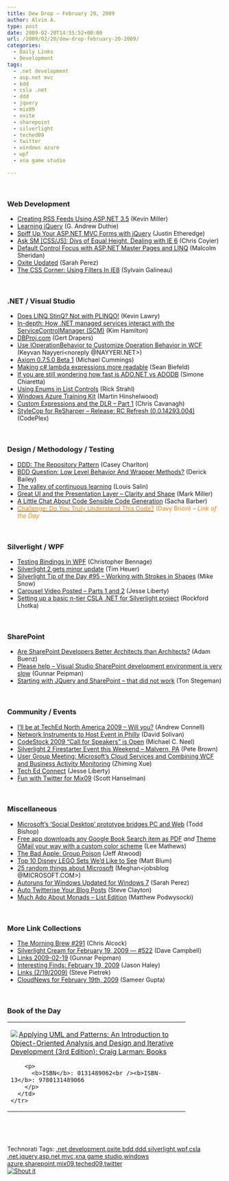 ```yaml
---
title: Dew Drop – February 20, 2009
author: Alvin A.
type: post
date: 2009-02-20T14:55:52+00:00
url: /2009/02/20/dew-drop-february-20-2009/
categories:
  - Daily Links
  - Development
tags:
  - .net development
  - asp.net mvc
  - bdd
  - csla .net
  - ddd
  - jquery
  - mix09
  - oxite
  - sharepoint
  - silverlight
  - teched09
  - twitter
  - windows azure
  - wpf
  - xna game studio

---
```

&#160;

### Web Development

  * [Creating RSS Feeds Using ASP.NET 3.5][1] (Kevin Miller)
  * [Learning jQuery][2] (G. Andrew Duthie)
  * [Spiff Up Your ASP.NET MVC Forms with jQuery][3] (Justin Etheredge)
  * [Ask SM [CSS/JS]: Divs of Equal Height, Dealing with IE 6][4] (Chris Coyier)
  * [Default Control Focus with ASP.NET Master Pages and LINQ][5] (Malcolm Sheridan)
  * [Oxite Updated][6] (Sarah Perez)
  * [The CSS Corner: Using Filters In IE8][7] (Sylvain Galineau)

&#160;

### .NET / Visual Studio

  * [Does LINQ StinQ? Not with PLINQO!][8] (Kevin Lawry)
  * [In-depth: How .NET managed services interact with the ServiceControlManager (SCM)][9] (Kim Hamilton)
  * [DBProj.com][10] (Gert Drapers)
  * [Use IOperationBehavior to Customize Operation Behavior in WCF][11] (Keyvan Nayyeri<noreply @NAYYERI.NET>)
  * [Axiom 0.7.5.0 Beta 1][12] (Michael Cummings)
  * [Making c# lambda expressions more readable][13] (Sean Biefeld)
  * [If you are still wondering how fast is ADO.NET vs ADODB][14] (Simone Chiaretta)
  * [Using Enums in List Controls][15] (Rick Strahl)
  * [Windows Azure Training Kit][16] (Martin Hinshelwood)
  * [Custom Expressions and the DLR – Part 1][17] (Chris Cavanagh)
  * [StyleCop for ReSharper &#8211; Release: RC Refresh (0.0.14293.004)][18] (CodePlex)

&#160;

### Design / Methodology / Testing

  * [DDD: The Repository Pattern][19] (Casey Charlton)
  * [BDD Question: Low Level Behavior And Wrapper Methods?][20] (Derick Bailey)
  * [The valley of continuous learning][21] (Louis Salin)
  * [Great UI and the Presentation Layer &#8211; Clarity and Shape][22] (Mark Miller)
  * [A Little Chat About Code Sensible Code Generation][23] (Sacha Barber)
  * [<font color="#ff8000">Challenge: Do You Truly Understand This Code?</font>][24] <font color="#ff8000">(Davy Brion)<em> – Link of the Day</em></font>

&#160;

### Silverlight / WPF

  * [Testing Bindings In WPF][25] (Christopher Bennage)
  * [Silverlight 2 gets minor update][26] (Tim Heuer)
  * [Silverlight Tip of the Day #95 – Working with Strokes in Shapes][27] (Mike Snow)
  * [Carousel Video Posted – Parts 1 and 2][28] (Jesse Liberty)
  * [Setting up a basic n-tier CSLA .NET for Silverlight project][29] (Rockford Lhotka)

&#160;

### SharePoint

  * [Are SharePoint Developers Better Architects than Architects?][30] (Adam Buenz)
  * [Please help &#8211; Visual Studio SharePoint development environment is very slow][31] (Gunnar Peipman)
  * [Starting with JQuery and SharePoint – that did not work][32] (Ton Stegeman)

&#160;

### Community / Events

  * [I’ll be at TechEd North America 2009 – Will you?][33] (Andrew Connell)
  * [Network Instruments to Host Event in Philly][34] (David Solivan)
  * [CodeStock 2009 “Call for Speakers” is Open][35] (Michael C. Neel)
  * [Silverlight 2 Firestarter Event this Weekend – Malvern, PA][36] (Pete Brown)
  * [User Group Meeting: Microsoft&#8217;s Cloud Services and Combining WCF and Business Activity Monitoring][37] (Zhiming Xue)
  * [Tech Ed Connect][38] (Jesse Liberty)
  * [Fun with Twitter for Mix09][39] (Scott Hanselman)

&#160;

### Miscellaneous

  * [Microsoft&#8217;s &#8216;Social Desktop&#8217; prototype bridges PC and Web][40] (Todd Bishop)
  * [Free app downloads any Google Book Search item as PDF][41] _and_&#160;[Theme GMail your way with a custom color scheme][42] (Lee Mathews)
  * [The Bad Apple: Group Poison][43] (Jeff Atwood)
  * [Top 10 Disney LEGO Sets We&#8217;d Like to See][44] (Matt Blum)
  * [25 random things about Microsoft][45] (Meghan<jobsblog @MICROSOFT.COM>)
  * [Autoruns for Windows Updated for Windows 7][46] (Sarah Perez)
  * [Auto Twitterise Your Blog Posts][47] (Steve Clayton)
  * [Much Ado About Monads – List Edition][48] (Matthew Podwysocki)

&#160;

### More Link Collections

  * [The Morning Brew #291][49] (Chris Alcock)
  * [Silverlight Cream for February 19, 2009 &#8212; #522][50] (Dave Campbell)
  * [Links 2009-02-19][51] (Gunnar Peipman)
  * [Interesting Finds: February 19, 2009][52] (Jason Haley)
  * [Links (2/19/2009)][53] (Steve Pietrek)
  * [CloudNews for February 19th, 2009][54] (Sameer Gupta)

&#160;

### Book of the Day

<div style="padding-bottom: 0px; margin: 0px; padding-left: 0px; padding-right: 0px; display: inline; float: none; padding-top: 0px" id="scid:7dc1bd33-94bd-46fd-a20b-0131235bcd47:d7fb786e-9eb9-4c63-8675-89e6e8d6357f" class="wlWriterSmartContent">
  <table cellspacing="0" cellpadding="2" width="400" border="0" unselectable="on">
    <tr>
      <td valign="top" width="400">
        <p>
          <a title="Applying UML and Patterns: An Introduction to Object-Oriented Analysis and Design and Iterative Development (3rd Edition): Craig Larman: Books" href="http://www.amazon.com/exec/obidos/ASIN/0131489062/alvinashcraft-20"><img data-recalc-dims="1" decoding="async" src="https://i0.wp.com/images.amazon.com/images/P/0131489062.01.MZZZZZZZ.jpg?w=660" border="0" align="left" style="float:left" />Applying UML and Patterns: An Introduction to Object-Oriented Analysis and Design and Iterative Development (3rd Edition): Craig Larman: Books</a>
        </p>
        
        <p>
          <b>ISBN</b>: 0131489062<br /><b>ISBN-13</b>: 9780131489066
        </p>
      </td>
    </tr>
  </table>
</div>

&#160;

<div style="padding-bottom: 0px; margin: 0px; padding-left: 0px; padding-right: 0px; display: inline; float: none; padding-top: 0px" id="scid:C16BAC14-9A3D-4c50-9394-FBFEF7A93539:81fbc831-85d4-4ebd-b90a-7bc97c6ddb58" class="wlWriterSmartContent">
  <!--dotnetkickit-->
</div>

&#160;

<div style="padding-bottom: 0px; margin: 0px; padding-left: 0px; padding-right: 0px; display: inline; float: none; padding-top: 0px" id="scid:0767317B-992E-4b12-91E0-4F059A8CECA8:8ef07d59-c4b4-4e0e-84da-ff505afb78e2" class="wlWriterSmartContent">
  Technorati Tags: <a href="http://technorati.com/tags/.net+development" rel="tag">.net development</a>,<a href="http://technorati.com/tags/oxite" rel="tag">oxite</a>,<a href="http://technorati.com/tags/bdd" rel="tag">bdd</a>,<a href="http://technorati.com/tags/ddd" rel="tag">ddd</a>,<a href="http://technorati.com/tags/silverlight" rel="tag">silverlight</a>,<a href="http://technorati.com/tags/wpf" rel="tag">wpf</a>,<a href="http://technorati.com/tags/csla+.net" rel="tag">csla .net</a>,<a href="http://technorati.com/tags/jquery" rel="tag">jquery</a>,<a href="http://technorati.com/tags/asp.net+mvc" rel="tag">asp.net mvc</a>,<a href="http://technorati.com/tags/xna+game+studio" rel="tag">xna game studio</a>,<a href="http://technorati.com/tags/windows+azure" rel="tag">windows azure</a>,<a href="http://technorati.com/tags/sharepoint" rel="tag">sharepoint</a>,<a href="http://technorati.com/tags/mix09" rel="tag">mix09</a>,<a href="http://technorati.com/tags/teched09" rel="tag">teched09</a>,<a href="http://technorati.com/tags/twitter" rel="tag">twitter</a>
</div>

<div class="wlWriterHeaderFooter" style="margin:0px; padding:0px 0px 0px 0px;">
  <div class="shoutIt">
    <a rev="vote-for" href="http://dotnetshoutout.com/Submit?url=http%3a%2f%2fwww.alvinashcraft.com%2f2009%2f02%2f20%2fdew-drop-february-20-2009%2f&title=Dew+Drop+-+February+20%2c+2009"><img decoding="async" alt="Shout it" src="http://dotnetshoutout.com/image.axd?url=https://morningdew-bpc6g3a0fgaxdxcu.eastus2-01.azurewebsites.net/2009/02/20/dew-drop-february-20-2009/" style="border:0px" /></a>
  </div>
</div>

 [1]: http://blogs.dovetailsoftware.com/blogs/kmiller/archive/2009/02/06/creating-rss-feeds-using-asp-net.aspx
 [2]: http://blogs.msdn.com/gduthie/archive/2009/02/19/learning-jquery.aspx
 [3]: http://dotnet.dzone.com/news/spiff-your-aspnet-mvc-forms
 [4]: http://www.smashingmagazine.com/2009/02/20/ask-sm-css-smooth-page-scrolling-divs-of-equal-height-dealing-with-ie-6/
 [5]: http://feedproxy.google.com/~r/netCurryRecentArticles/~3/Z9FwEjtMm7I/ShowArticle.aspx
 [6]: http://on10.net/blogs/sarahintampa/Oxite-Updated/
 [7]: http://blogs.msdn.com/ie/archive/2009/02/19/the-css-corner-using-filters-in-ie8.aspx
 [8]: http://kevinlawry.wordpress.com/2009/02/18/does-linq-stinq-not-with-plinqo/
 [9]: http://blogs.msdn.com/bclteam/archive/2009/02/19/in-depth-how-net-managed-services-interact-with-the-servicecontrolmanager-scm-kim-hamilton.aspx
 [10]: http://blogs.msdn.com/gertd/archive/2009/02/19/dbproj-com.aspx
 [11]: http://nayyeri.net/blog/use-ioperationbehavior-to-customize-operation-behavior-in-wcf/
 [12]: http://feeds.feedburner.com/~r/Mathoms/~3/543549151/axiom-0.7.5.0-beta-1.aspx
 [13]: http://feedproxy.google.com/~r/LosTechies/~3/9UL6K_4xNrs/making-c-lambda-expressions-more-readable.aspx
 [14]: http://feedproxy.google.com/~r/Codeclimber/~3/LHDGGnE4hHw/if-you-are-still-wondering-how-fast-is-ado.net-vs.aspx
 [15]: http://feedproxy.google.com/~r/RickStrahl/~3/HBfjiuijlL8/632732.aspx
 [16]: http://feedproxy.google.com/~r/MartinHinshelwood/~3/syHH1oyl7ug/windows-azure-training-kit.aspx
 [17]: http://chriscavanagh.wordpress.com/2009/02/19/custom-expressions-and-the-dlr-part-1/
 [18]: http://www.codeplex.com/StyleCopForReSharper/Release/ProjectReleases.aspx?ReleaseId=23434
 [19]: http://feeds.feedburner.com/~r/Devlicious/~3/543838980/ddd-the-repository-pattern.aspx
 [20]: http://feedproxy.google.com/~r/LosTechies/~3/FNZH0iiApoY/bdd-question-low-level-behavior-and-wrapper-methods.aspx
 [21]: http://feedproxy.google.com/~r/LosTechies/~3/a7O1bI5SdmE/the-valley-of-continuous-learning.aspx
 [22]: http://community.devexpress.com/blogs/markmiller/archive/2009/02/19/great-ui-and-the-presentation-layer-clarity-and-shape.aspx
 [23]: http://sachabarber.net/?p=446
 [24]: http://feedproxy.google.com/~r/davybrion/~3/W6tnx4Rc_2w/
 [25]: http://feeds.feedburner.com/~r/Devlicious/~3/543709857/testing-bindings-in-wpf.aspx
 [26]: http://feeds.timheuer.com/~r/timheuer/~3/yZQmOSho9F0/silverlight-2-gets-minor-update-gdr1.aspx
 [27]: http://feeds.feedburner.com/~r/MikeSnowBlog/~3/543607772/silverlight-tip-of-the-day-95-working-with-strokes-in-shapes.aspx
 [28]: http://feedproxy.google.com/~r/JesseLiberty-SilverlightGeek/~3/eW3MWJbIKAo/carousel-video-posted-parts-1-and-2.aspx
 [29]: http://www.lhotka.net/weblog/SettingUpABasicNtierCSLANETForSilverlightProject.aspx
 [30]: http://feeds.feedburner.com/~r/sharepointmvpblogs/~3/543293576/
 [31]: http://feedproxy.google.com/~r/gunnarpeipman/~3/pNfTXN8DNWk/please-help-visual-studio-sharepoint-development-environment-is-very-slow.aspx
 [32]: http://feeds.feedburner.com/~r/sharepointmvpblogs/~3/543174866/ViewPost.aspx
 [33]: http://feeds.feedburner.com/~r/sharepointmvpblogs/~3/543228554/Irsquoll-be-at-TechEd-North-America-2009-ndash-Will-you.aspx
 [34]: http://blogs.msdn.com/beaudreaux/archive/2009/02/19/network-instruments-to-host-event-in-philly.aspx
 [35]: http://feeds.feedburner.com/~r/Devlicious/~3/543399766/codestock-2009-call-for-speakers-is-open.aspx
 [36]: http://feeds.feedburner.com/~r/PeteBrown/~3/543746661/Silverlight-2-Firestarter-Event-this-Weekend-_1320_-Malvern_2C00_-PA.aspx
 [37]: http://blogs.msdn.com/zxue/archive/2009/02/19/user-group-meeting-microsoft-s-cloud-services-and-combining-wcf-and-business-activity-monitoring.aspx
 [38]: http://feedproxy.google.com/~r/JesseLiberty-SilverlightGeek/~3/lj71mOOb8fw/tech-ed-connect.aspx
 [39]: http://feedproxy.google.com/~r/ScottHanselman/~3/2cKQnKrsbOc/FunWithTwitterForMix09.aspx
 [40]: http://www.techflash.com/microsoft/Microsofts_Social_Desktop_protoype_bridges_PC_and_Web_39875887.html
 [41]: http://www.downloadsquad.com/2009/02/19/free-app-downloads-any-google-book-search-item-as-pdf/
 [42]: http://www.downloadsquad.com/2009/02/19/theme-gmail-your-way-with-custom-a-color-scheme/
 [43]: http://www.codinghorror.com/blog/archives/001227.html
 [44]: http://blog.wired.com/geekdad/2009/02/top-10-disney-l.html
 [45]: http://microsoftjobsblog.com/blog/25-random-things/
 [46]: http://on10.net/blogs/sarahintampa/Autoruns-for-Windows-Updated-for-Windows-7/
 [47]: http://blogs.msdn.com/stevecla01/archive/2009/02/19/auto-twitterise-your-blog-posts.aspx
 [48]: http://feedproxy.google.com/~r/MatthewPodwysockisBlog/~3/NRCi1RdrmSU/much-ado-about-monads-list-edition.aspx
 [49]: http://feedproxy.google.com/~r/ReflectivePerspective/~3/mqjAPx0Vc3E/
 [50]: http://geekswithblogs.net/WynApseTechnicalMusings/archive/2009/02/19/129549.aspx
 [51]: http://feedproxy.google.com/~r/gunnarpeipman/~3/t0xyP77pN5A/links-2009-02-19.aspx
 [52]: http://jasonhaley.com/blog/archive/2009/02/19/142916.aspx
 [53]: http://spietrek.blogspot.com/2009/02/links-2192009.html
 [54]: http://feedproxy.google.com/~r/CloudAve/~3/gbIGhE7XYYA/cloudnews-for-february-19th-2009